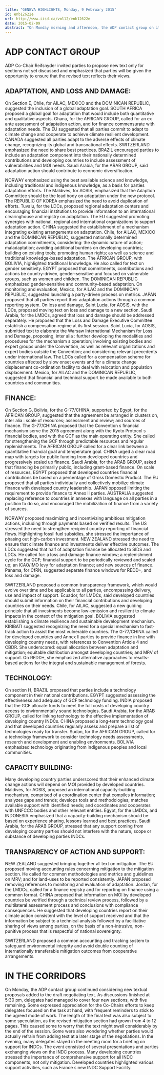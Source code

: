 ```yaml
---
title: "GENEVA HIGHLIGHTS, Monday, 9 February 2015"
id: enb12622e
url: http://www.iisd.ca/vol12/enb12622e
date: 2015-02-09
abstract: "On Monday morning and afternoon, the ADP contact group on item 3 (implementation of all the elements of Decision 1/CP.17) convened."
---
```


# ADP CONTACT GROUP

ADP Co-Chair Reifsnyder invited parties to propose new text only for sections not yet discussed and emphasized that parties will be given the opportunity to ensure that the revised text reflects their views.

## ADAPTATION, AND LOSS AND DAMAGE:

On Section E, Chile, for AILAC, MEXICO and the DOMINICAN REPUBLIC, suggested the inclusion of a global adaptation goal. SOUTH AFRICA proposed a global goal for adaptation that would include both quantitative and qualitative aspects. Ghana, for the AFRICAN GROUP, called for an ex ante assessment of adaptation action, and for finance commensurate with adaptation needs. The EU suggested that all parties commit to adapt to climate change and cooperate to achieve climate resilient development. CANADA suggested all parties adapt to the adverse effects of climate change, recognizing its global and transnational effects. SWITZERLAND emphasized the need to share best practices. BRAZIL encouraged parties to include an adaptation component into their nationally determined contributions and developing countries to include assessment of vulnerabilities and MOI needs. Saudi Arabia, for the ARAB GROUP, said adaptation action should contribute to economic diversification.

NORWAY emphasized using the best available science and knowledge, including traditional and indigenous knowledge, as a basis for parties adaptation efforts. The Maldives, for AOSIS, emphasized that the Adaption Committee should be the lead body on adaptation under the new protocol. The REPUBLIC OF KOREA emphasized the need to avoid duplication of efforts. Tuvalu, for the LDCs, proposed regional adaptation centers and encouraging financial institutions to provide information to an international clearinghouse and registry on adaptation. The EU suggested promoting synergies with national, regional and international organizations to support adaptation action. CHINA suggested the establishment of a mechanism integrating existing arrangements on adaptation. Chile, for AILAC, MEXICO and the DOMINICAN REPUBLIC, suggested nationally determined adaptation commitments, considering: the dynamic nature of action; maladaptation; avoiding additional burdens on developing countries; building on existing tools; promoting human rights; as well as science and traditional knowledge-based adaptation. The AFRICAN GROUP, with BOLIVIA, highlighted traditional knowledge. He also called for text on gender sensitivity. EGYPT proposed that commitments, contributions and actions be country-driven, gender-sensitive and focused on vulnerable groups, such as women and children. The DOMINICAN REPUBLIC emphasized gender-sensitive and community-based adaptation. On monitoring and evaluation, Mexico, for AILAC and the DOMINICAN REPUBLIC, suggested launching a party-driven process on metrics. JAPAN proposed that all parties report their adaptation actions through a common reporting system. On loss and damage, Saint Lucia, for AOSIS, with the LDCs, proposed moving text on loss and damage to a new section. Saudi Arabia, for the LMDCs, agreed that loss and damage should be addressed separately. He proposed that the Loss and Damage Executive Committee establish a compensation regime at its first session. Saint Lucia, for AOSIS, submitted text to elaborate the Warsaw International Mechanism for Loss and Damage, proposing, inter alia : further developing the modalities and procedures for the mechanism s operation; involving existing bodies and expert groups under the Convention, as well as relevant organizations and expert bodies outside the Convention; and considering relevant precedents under international law. The LDCs called for a compensation scheme for countries affected by slow onset events and for a climate change displacement co-ordination facility to deal with relocation and population displacement. Mexico, for AILAC and the DOMINICAN REPUBLIC, suggested that financial and technical support be made available to both countries and communities.

## FINANCE:

On Section G, Bolivia, for the G-77/CHINA, supported by Egypt, for the AFRICAN GROUP, suggested that the agreement be arranged in clusters on, inter alia : scale of resources; assessment and review; and sources of finance. The G-77/CHINA proposed that the Convention s financial mechanism serve the 2015 agreement along with the Kyoto Protocol s financial bodies, and with the GCF as the main operating entity. She called for strengthening the GCF through predictable resources and regular replenishments. The AFRICAN GROUP called for a clear link between a quantitative financial goal and temperature goal. CHINA urged a clear road map with targets for public funding from developed countries and progressively scaled up finance. Saudi Arabia, for the ARAB GROUP, asked that financing be primarily public, including grant-based finance. On scale of resources, EGYPT proposed that developed countries financial contributions be based on a percentage of Gross Domestic Product. The EU proposed that all parties individually and collectively mobilize climate finance with developed country leadership. JAPAN opposed limiting the requirement to provide finance to Annex II parties. AUSTRALIA suggested replacing reference to countries in annexes with language on all parties in a position to do so, and encouraged the mobilization of finance from a variety of sources.

NORWAY proposed maximizing and incentivizing ambitious mitigation actions, including through payments based on verified results. The US stressed the need to strengthen recipient country reporting of financial flows. Highlighting fossil fuel subsidies, she stressed the importance of phasing out high-carbon investment. NEW ZEALAND stressed the need to ensure that climate finance and investments deliver effective outcomes. The LDCs suggested that half of adaptation finance be allocated to SIDS and LDCs. He called for: a loss and damage finance window; a replenishment cycle for the GCF; financial support to be periodically reviewed and scaled up; an ICAO/IMO levy for adaptation finance; and new sources of finance. Panama, for CfRN, suggested separate finance windows for REDD+, and loss and damage.

SWITZERLAND proposed a common transparency framework, which would evolve over time and be applicable to all parties, encompassing delivery, use and impact of support. Ecuador, for LMDCs, said developed countries should submit information on their financial contributions and developing countries on their needs. Chile, for AILAC, suggested a new guiding principle that all investments become low-emission and resilient to climate impacts in the context of the mitigation goal. BOLIVIA suggested establishing a climate resilience and sustainable development mechanism. KIRIBATI suggested recognizing the need for a special mechanism to fast-track action to assist the most vulnerable countries. The G-77/CHINA called for developed countries and Annex II parties to provide finance in line with developing country needs, with references to Convention Article 4 and CBDR. She underscored: equal allocation between adaptation and mitigation; equitable distribution amongst developing countries; and MRV of support. On REDD+, she emphasized alternative approaches to results-based actions for the integral and sustainable management of forests.

## TECHNOLOGY:

On section H, BRAZIL proposed that parties include a technology component in their national contributions. EGYPT suggested assessing the effectiveness and adequacy of GCF technology funding. INDIA proposed that the GCF allocate funds to meet the full costs of developing country access to environmentally sound technologies. Saudi Arabia, for the ARAB GROUP, called for linking technology to the effective implementation of developing country INDCs. CHINA proposed a long-term technology goal and that developed countries regularly assess and prepare a list of technologies ready for transfer. Sudan, for the AFRICAN GROUP, called for a technology framework to consider technology needs assessments, research and development and enabling environments. BOLIVIA emphasized technology originating from indigenous peoples and local communities.

## CAPACITY BUILDING:

Many developing country parties underscored that their enhanced climate change actions will depend on MOI provided by developed countries. Maldives, for AOSIS, proposed an international capacity-building mechanism, comprised of a coordination center that compiles information; analyzes gaps and trends; develops tools and methodologies; matches available support with identified needs; and coordinates and cooperates with UNFCCC bodies and other relevant entities. Egypt, for the LMDCs, and INDONESIA emphasized that a capacity-building mechanism should be based on experience sharing, lessons learned and best practices. Saudi Arabia, for the ARAB GROUP, stressed that any support coming from developing country parties should not interfere with the nature, scope or substance of developing parties INDCs.

## TRANSPARENCY OF ACTION AND SUPPORT:

NEW ZEALAND suggested bringing together all text on mitigation. The EU proposed moving accounting rules concerning mitigation to the mitigation section. He called for common methodologies and metrics and guidelines on MRV; and for land-uses to be reported consistently. JAPAN proposed removing references to monitoring and evaluation of adaptation. Jordan, for the LMDCs, called for a finance registry and for reporting on finance using a common format. CHINA proposed that information on MOI by developed countries be verified through a technical review process, followed by a multilateral assessment process and conclusions with compliance consequences. He suggested that developing countries report on their climate action consistent with the level of support received and that the information be subject to a technical analysis followed by a facilitative sharing of views among parties, on the basis of a non-intrusive, non-punitive process that is respectful of national sovereignty.

SWITZERLAND proposed a common accounting and tracking system to safeguard environmental integrity and avoid double counting of internationally transferable mitigation outcomes from cooperative arrangements.

# IN THE CORRIDORS

On Monday, the ADP contact group continued considering new textual proposals added to the draft negotiating text. As discussions finished at 5:30 pm, delegates had managed to cover four new sections, with five remaining. Some expressed appreciation for the Co-Chairs efforts to keep delegates focused on the task at hand, with frequent reminders to stick to the agreed mode of work. The length of the final text was also subject to some speculation, as the revised mitigation section had grown from 4 to 12 pages. This caused some to worry that the text might swell considerably by the end of the session. Some were also wondering whether parties would actually refrain from adding text at a later stage of the negotiations. In the evening, many delegates stayed in the meeting room for a briefing on support for INDCs. The event consisted of several presentations and parties exchanging views on the INDC process. Many developing countries stressed the importance of comprehensive support for all INDC components, not only mitigation. Developed countries highlighted various support activities, such as France s new INDC Support Facility.